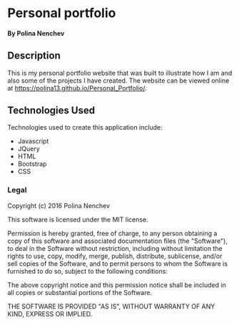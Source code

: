 # Personal portfolio

#### By Polina Nenchev

## Description
This is my personal portfolio website that was built to illustrate how I am and also some of the projects I have created. The website can be viewed online at https://polina13.github.io/Personal_Portfolio/.


## Technologies Used

Technologies used to create this application include:

- Javascript
- JQuery
- HTML
- Bootstrap
- CSS

### Legal

Copyright (c) 2016 Polina Nenchev

This software is licensed under the MIT license.

Permission is hereby granted, free of charge, to any person obtaining a copy
of this software and associated documentation files (the "Software"), to deal
in the Software without restriction, including without limitation the rights
to use, copy, modify, merge, publish, distribute, sublicense, and/or sell
copies of the Software, and to permit persons to whom the Software is
furnished to do so, subject to the following conditions:

The above copyright notice and this permission notice shall be included in
all copies or substantial portions of the Software.

THE SOFTWARE IS PROVIDED "AS IS", WITHOUT WARRANTY OF ANY KIND, EXPRESS OR
IMPLIED.
